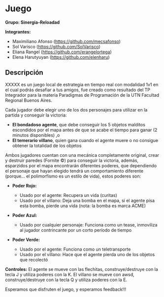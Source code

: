 # Juego

**Grupo: Sinergia-Reloadad**

**Integrantes:**
* Maximiliano Afonso (https://github.com/mecsafonso)
* Sol Varisco (https://github.com/SolVarisco)
* Eliana Rangel (https://github.com/erangelortega)
* Elena Harutyuyan (https://github.com/elenharu)

## Descripción
XXXXX es un juego local de estrategia en tiempo real con modalidad 1v1 en el cual podrás desafiar a tus amigos, fue creado como resultado del TP Integrador para la materia Paradigmas de Programación de la UTN Facultad Regional Buenos Aires. 

Cada jugador debe elegir uno de los dos personajes para utilizar en la partida y conseguir la victoria:

* **El bondadoso agente**, que debe conseguir los 5 objetos malditos escondidos por el mapa antes de que se acabe el tiempo para ganar (2 minutos disponibles) ,o 
* **El temerario villano**, quien gana cuando el agente muere o no consigue obtener la totalidad de los objetos 
  
  
Ambos jugadores cuentan con una mecánica completamente original, crear y destruir paredes (Fornite ©) para conseguir la victoria, además, esparzidos por el mapa encontrarán diferentes poderes, que dependiendo el personaje que hayan elegido tendrá un comportamiento diferente (porque... el polimorfismo es un estilo de vida), estos poderes son:

* **Poder Rojo:**
  * Usado por el agente: Recupera un vida (curitas)
  * Usado por el villano: Deja una bomba en el mapa, si el agente pisa esta bomba, pierde una vida (nota: la bomba es marca ACME)

* **Poder Azul:**
  * Usado por cualquier personaje: Funciona como un tease, inmoviliza al jugador contrincante por un corto período de tiempo
  
* **Poder Verde:**
  * Usado por el agente: Funciona como un teletransporte
  * Usado por el villano: Hace que el agente pierda uno de los objetos que recolectó
  
 **Controles:**
 El agente se mueve con las flechitas, construye/destruye con la tecla J y utiliza poderes con la K. 
 El villano se mueve con awsd, construye/destruye con la tecla Q y utiliza poderes con la E.
 
 
 
 Esperamos que disfruten el juego, y esperamos feedback!!!
